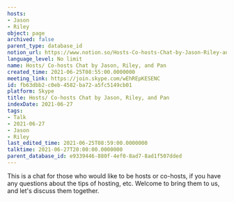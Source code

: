 ```yaml
---
hosts:
- Jason
- Riley
object: page
archived: false
parent_type: database_id
notion_url: https://www.notion.so/Hosts-Co-hosts-Chat-by-Jason-Riley-and-Pan-fb63dbb2c0eb4582ba72a5fc5149cb01
language_level: No limit
name: Hosts/ Co-hosts Chat by Jason, Riley, and Pan
created_time: 2021-06-25T08:55:00.0000000
meeting_link: https://join.skype.com/wEhREpKESENC
id: fb63dbb2-c0eb-4582-ba72-a5fc5149cb01
platform: Skype
title: Hosts/ Co-hosts Chat by Jason, Riley, and Pan
indexDate: 2021-06-27
tags:
- Talk
- 2021-06-27
- Jason
- Riley
last_edited_time: 2021-06-25T08:59:00.0000000
talktime: 2021-06-27T20:00:00.0000000
parent_database_id: e9339446-880f-4ef0-8ad7-8ad1f507dded
---
```


This is a chat for those who would like to be hosts or co-hosts, if you have any questions about the tips of hosting, etc. Welcome to bring them to us, and let's discuss them together.

